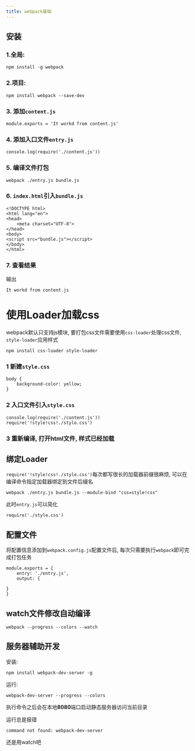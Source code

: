 ```yaml
---
title: webpack基础
---
```


## 安装

### 1.全局:

```
npm install -g webpack
```

### 2.项目:

```
npm install webpack --save-dev
```

### 3. 添加`content.js`

```
module.exports = 'It workd from content.js'
```

### 4. 添加入口文件`entry.js`

```
console.log(require('./content.js'))
```

### 5. 编译文件打包

```
webpack ./entry.js bundle.js
```

### 6. `index.html`引入`bundle.js`

```
<!DOCTYPE html>
<html lang="en">
<head>
    <meta charset="UTF-8">
</head>
<body>
<script src="bundle.js"></script>
</body>
</html>
```

### 7. 查看结果

输出

```
It workd from content.js
```

# 使用Loader加载css

webpack默认只支持js模块, 要打包css文件需要使用`css-loader`处理css文件, `style-loader`应用样式

```
npm install css-loader style-loader
```


### 1 新建`style.css`

```
body {
    background-color: yellow;
}
```

### 2  入口文件引入`style.css`

```
console.log(require('./content.js'))
require('!style!css!./style.css')
```

### 3 重新编译, 打开html文件, 样式已经加载


## 绑定Loader

`require('!style!css!./style.css')`每次都写很长的加载器前缀很麻烦, 可以在编译命令指定加载器绑定到文件后缀名

```
webpack ./entry.js bundle.js --module-bind "css=style!css"
```

此时`entry.js`可以简化

```
require('./style.css')
```

## 配置文件

将配置信息添加到`webpack.config.js`配置文件后, 每次只需要执行`webpack`即可完成打包任务

```
module.exports = {
    entry: './entry.js',
    output: {

}
}
```


## watch文件修改自动编译

```
webpack --progress --colors --watch
```

## 服务器辅助开发


安装:

```
npm install webpack-dev-server -g
```

运行:


```
webpack-dev-server --progress --colors
```


执行命令之后会在本地**8080**端口启动静态服务器访问当前目录

运行总是报错

```
command not found: webpack-dev-server
```

还是用watch吧
